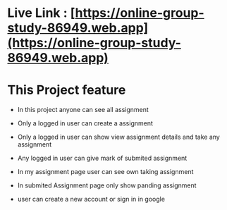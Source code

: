 # Live Link : [https://online-group-study-86949.web.app](https://online-group-study-86949.web.app) 

# This Project feature

- In this project anyone can see all assignment 

- Only a logged in user can create a assignment

- Only a logged in user can show view assignment details and take any assignment

- Any logged in user can give mark of submited assignment

- In my assignment page user can see own taking assignment

- In submited Assignment page only show panding assignment

- user can create a new account or sign in in google




